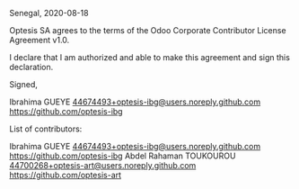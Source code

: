 Senegal, 2020-08-18

Optesis SA agrees to the terms of the Odoo Corporate Contributor License
Agreement v1.0.

I declare that I am authorized and able to make this agreement and sign this
declaration.

Signed,

Ibrahima GUEYE 44674493+optesis-ibg@users.noreply.github.com https://github.com/optesis-ibg

List of contributors:

Ibrahima GUEYE 44674493+optesis-ibg@users.noreply.github.com https://github.com/optesis-ibg
Abdel Rahaman TOUKOUROU 44700268+optesis-art@users.noreply.github.com https://github.com/optesis-art

